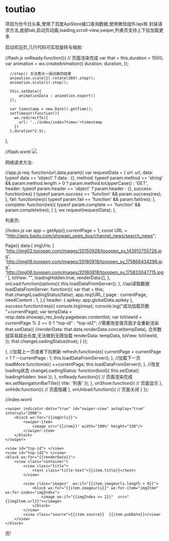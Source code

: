 # toutiao

项目为仿今日头条,使用了百度ApiStore接口查询数据,使用微信组件/api有 封装请求方法,底部tab,启动页动画,loading,scroll-view,swiper,列表页支持上下拉加载更多
 

启动欢迎页,几行代码可实现旋转与缩放:

 //flash.js 
 onReady:function(){
      // 页面渲染完成
      var that = this,duration = 1500;
      var animation = wx.createAnimation({
          duration: duration,
      });

      //step() 方法表示一组动画的结束
      animation.scale(2).rotate(360).step();
      animation.scale(1).step();
  
      this.setData({
          animationData : animation.export()
      });

      var timestamp = new Date().getTime();
      setTimeout(function(){
        wx.redirectTo({
          url: '../index/index?time='+timestamp
        })
      },duration*2.5);

  },
　　

//flash.wxml
<image class="flash-img" animation="{{animationData}}" src="{{src}}" ></image>
　　

 

网络请求方法:

//app.js
  req: function(url,data,param){
    var requestData = {
      url: url,
      data: typeof data == 'object' ? data : {},
      method: typeof param.method == 'string' && param.method.length > 0 ? param.method.toUpperCase() : 'GET',
      header: typeof param.header == 'object' ? param.header : {},
      success: function(res) {
      	typeof param.success == 'function' && param.success(res);
      },
      fail: function(res){
        typeof param.fail == 'function' && param.fail(res);
      },
      complete: function(res){
        typeof param.complete == 'function' && param.complete(res);
      }
    };
    wx.request(requestData);
  },
 

列表页:

//index.js
var app = getApp(),currentPage = 1;
const URL = "http://apis.baidu.com/showapi_open_bus/channel_news/search_news";

Page({
  data:{
    imgUrls: [
      'http://img02.tooopen.com/images/20150928/tooopen_sy_143912755726.jpg',
      'http://img06.tooopen.com/images/20160818/tooopen_sy_175866434296.jpg',
      'http://img06.tooopen.com/images/20160818/tooopen_sy_175833047715.jpg'
    ],
    toView: "",
    loadingHidden:true,
    renderData:[],
  },
  onLoad:function(options){
    this.loadDataFromServer();
  },
  //api读取数据
  loadDataFromServer: function(){
    var that = this;
    that.changeLoadingStatus(false);
    app.req(URL,{
      page : currentPage,
      needContent : 1,
    },{
      header: { apikey: app.globalData.apikey },
      success:function(resp){
        console.log(resp);
        console.log("成功加载页数 "+currentPage);
        var tempData = resp.data.showapi_res_body.pagebean.contentlist;
        var toViewId = currentPage % 2 == 0 ? "top-id" : "top-id2"; //需要改变值页面才会重新渲染
        that.setData({
           //renderData: that.data.renderData.concat(tempData),  合并数组容易超出长度,无法做到无限加载
           renderData: tempData,
           toView: toViewId,
        });
        that.changeLoadingStatus(true);
      }
    });

  },
  //加载上一页或者下拉刷新
  refresh:function(e){
      currentPage = currentPage > 1 ? --currentPage : 1;
      this.loadDataFromServer();
  },
  //加载下一页
  loadMore:function(e){
      ++currentPage;
      this.loadDataFromServer();
  },
  //改变loading状态
  changeLoadingStatus: function(bool){
    this.setData({
      loadingHidden: bool
    });
  },
  onReady:function(){
    // 页面渲染完成
    wx.setNavigationBarTitle({
      title: '列表'
    });
  },
  onShow:function(){
    // 页面显示
  },
  onHide:function(){
    // 页面隐藏
  },
  onUnload:function(){
    // 页面关闭
  }
});
 

//index.wxml
<loading hidden="{{loadingHidden}}"> 
    加载中...
</loading>

<scroll-view scroll-y="true" style="height: 100%;" scroll-into-view="{{toView}}" upper-threshold="5" lower-threshold="5" bindscrolltoupper="refresh" bindscrolltolower="loadMore">

    <swiper indicator-dots="true" id="swiper-view" autoplay="true" interval="2000">
        <block wx:for="{{imgUrls}}">
            <swiper-item>
                <image src="{{item}}" width="100%" height="150"/>
            </swiper-item>
        </block>
    </swiper>

    <view id="top-id"> </view>
    <view id="top-id2"> </view>
    <block wx:for="{{renderData}}">
        <view class="container">  
            <view class="title">
                <text class="title-text">{{item.title}}</text>
            </view>
        
            <view class="images"  wx:if="{{item.imageurls.length > 0}}">
                <block wx:for="{{item.imageurls}}" wx:for-item="imgItem" wx:for-index="imgIndex">
                    <image wx:if="{{imgIndex <= 2}}"  src="{{imgItem.url}}"></image>
                </block>
            </view>
            <view class="source">{{item.source}}  {{item.pubDate}}</view>
        </view>
    </block>
</scroll-view>
 完!

 

　　

　　

 
